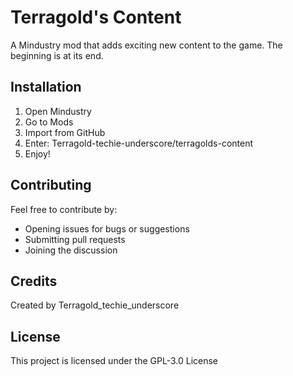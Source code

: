 # Terragold's Content

A Mindustry mod that adds exciting new content to the game. The beginning is at its end.

## Installation
1. Open Mindustry
2. Go to Mods
3. Import from GitHub
4. Enter: Terragold-techie-underscore/terragolds-content
5. Enjoy!

## Contributing
Feel free to contribute by:
- Opening issues for bugs or suggestions
- Submitting pull requests
- Joining the discussion

## Credits
Created by Terragold_techie_underscore

## License
This project is licensed under the GPL-3.0 License
